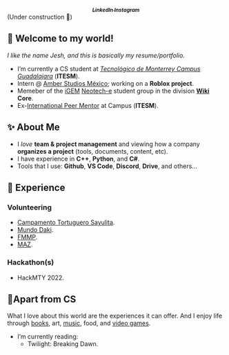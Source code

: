 <!--
**J35HN/J35HN** is a ✨ _special_ ✨ repository because its `README.md` (this file) appears on your GitHub profile.

Here are some ideas to get you started:

- 🔭 I’m currently working on ...
- 🌱 I’m currently learning ...
- 👯 I’m looking to collaborate on ...
- 🤔 I’m looking for help with ...
- 💬 Ask me about ...
- 📫 How to reach me: ...
- 😄 Pronouns: ...
- ⚡ Fun fact: ...
-->
<!--![banner](https://user-images.githubusercontent.com/72514826/224431446-60496e02-1863-43a6-ae85-b19b5c1d984d.png)-->

<div align="center">
 <a href = "https://www.linkedin.com/in/jeshuanavaavila/"> <strong><sub><i> LinkedIn </i></sub></strong> </a>
 <a href = "https://www.instagram.com/yllaertontubhsej/"> <strong><sub><i> Instagram </i></sub></strong> </a>
</div>
(Under construction 🚧)

## 👋 Welcome to my world! 
_I like the name Jesh, and this is basically my resume/portfolio._
* I’m currently a CS student at [_Tecnológico de Monterrey Campus Guadalajara_](https://tec.mx/en) (**ITESM**). 
* Intern @ [Amber Studios México](https://amberstudio.com/location-guadalajara); working on a **Roblox project**.
* Memeber of the [iGEM](https://igem.org/) [Neotech-e](https://www.instagram.com/igemtec_gdl/) student group in the division **[Wiki](https://2023.igem.wiki/tecmonterreygdl/) Core**.
* Ex-[International Peer Mentor](https://github.com/J35HN/J35HN/blob/main/experiences/International_Peer.md) at Campus (**ITESM**).

## ✨ About Me
* I _love_ **team & project management** and viewing how a company **organizes a project** (tools, documents, content, etc). 
* I have experience in **C++**, **Python**, and **C#**. 
* Tools that I use: **Github**, **VS Code**, **Discord**, **Drive**, and others...

## 🚩 Experience 
### Volunteering
* [Campamento Tortuguero Sayulita](https://github.com/J35HN/J35HN/blob/main/experiences/Campamento_Tortuguero.md).
* [Mundo Daki](https://github.com/J35HN/J35HN/blob/main/experiences/Mundo-Daki.md).
* [FMMP](https://github.com/J35HN/J35HN/blob/main/experiences/FMMP.md).
* [MAZ](https://github.com/J35HN/J35HN/blob/main/experiences/MAZ.md).

### Hackathon(s) 
* HackMTY 2022. 


## 🎨Apart from CS
What I love about this world are the experiences it can offer. And I enjoy life through [books](https://github.com/J35HN/J35HN/blob/main/books/book_record.md), art, [music](https://open.spotify.com/user/zcarlsn5bxslhx81ksavsnekv?si=491b73fe330f456c), food, and [video games](https://steamcommunity.com/id/pigihunter/). 
* I’m currently reading:
  * Twilight: Breaking Dawn. 
